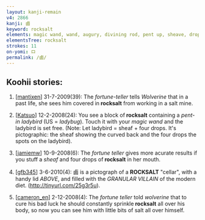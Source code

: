 ```yaml
---
layout: kanji-remain
v4: 2866
kanji: 鹵
keyword: rocksalt
elements: magic wand, wand, augury, divining rod, pent up, sheave, drops, drop, drop4, drop, four dots, dot4, dot
elementsTree: rocksalt
strokes: 11
on-yomi: ロ
permalink: /鹵/
---
```


## Koohii stories: 

1) [<a href="http://kanji.koohii.com/profile/mantixen">mantixen</a>] 31-7-2009(39): The <em>fortune-teller</em> tells <em>Wolverine</em> that in a past life, she sees him covered in<strong> rocksalt</strong> from working in a salt mine.

2) [<a href="http://kanji.koohii.com/profile/Katsuo">Katsuo</a>] 12-2-2008(24): You see a block of<strong> rocksalt</strong> containing a <em>pent-in ladybird</em> (US = <em>ladybug</em>). Touch it with your <em>magic wand</em> and the ladybird is set free. (Note: Let ladybird = sheaf + four drops. It&#039;s pictographic: the sheaf showing the curved back and the four drops the spots on the ladybird).

3) [<a href="http://kanji.koohii.com/profile/jamiemw">jamiemw</a>] 10-9-2008(6): The <em>fortune teller</em> gives more acurate results if you stuff a <em>sheaf</em> and four drops of<strong> rocksalt</strong> in her mouth.

4) [<a href="http://kanji.koohii.com/profile/gfb345">gfb345</a>] 3-6-2010(4): 鹵 is a pictograph of a <strong>ROCKSALT</strong> &quot;cellar&quot;, with a handy lid <em>ABOVE</em>, and filled with the <em>GRANULAR VILLAIN</em> of the modern diet. (<a href="http://tinyurl.com/25g3r5u">http://tinyurl.com/25g3r5u</a>).

5) [<a href="http://kanji.koohii.com/profile/cameron_en">cameron_en</a>] 2-12-2008(4): The <em>fortune teller</em> told <em>wolverine</em> that to cure his bad luck he should constantly sprinkle<strong> rocksalt</strong> all over his body, so now you can see him with little bits of salt all over himself.

